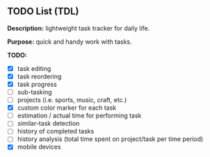 TODO List (TDL)
---------------

**Description:** lightweight task tracker for daily life.

**Purpose:** quick and handy work with tasks.

**TODO:**
- [x] task editing
- [x] task reordering
- [x] task progress
- [ ] sub-tasking
- [ ] projects (i.e. sports, music, craft, etc.)
- [x] custom color marker for each task
- [ ] estimation / actual time for performing task
- [ ] similar-task detection
- [ ] history of completed tasks
- [ ] history analysis (total time spent on project/task per time period)
- [x] mobile devices